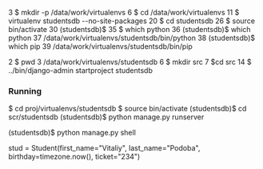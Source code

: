 3 $ mkdir -p /data/work/virtualenvs
6 $ cd /data/work/virtualenvs
11 $ virtualenv studentsdb --no-site-packages
20 $ cd studentsdb
26 $ source bin/activate
30 (studentsdb)$
35 $ which python
36 (studentsdb)$ which python
37 /data/work/virtualenvs/studentsdb/bin/python
38 (studentsdb)$ which pip
39 /data/work/virtualenvs/studentsdb/bin/pip

2 $ pwd
3 /data/work/virtualenvs/studentsdb
6 $ mkdir src
7 $cd src
14 $ ../bin/django-admin startproject studentsdb

### Running ###

$ cd proj/virtualenvs/studentsdb
$ source bin/activate
(studentsdb)$ cd scr/studentsdb
(studentsdb)$ python manage.py runserver

(studentsdb)$ python manage.py shell

stud = Student(first_name="Vitaliy", last_name="Podoba", birthday=timezone.now(), ticket="234")